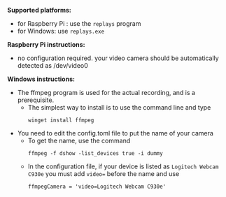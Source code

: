 **Supported platforms:**

- for Raspberry Pi : use the `replays` program
- for Windows: use `replays.exe`

**Raspberry Pi instructions:**

- no configuration required.  your video camera should be automatically detected as /dev/video0

**Windows instructions:**

- The ffmpeg program is used for the actual recording, and is a prerequisite.
  - The simplest way to install is to use the command line and type 
    ```
    winget install ffmpeg
    ```
- You need to edit the config.toml file to put the name of your camera
  - To get the name, use the command
    ```
    ffmpeg -f dshow -list_devices true -i dummy
    ```
  - In the configuration file, if your device is listed as `Logitech Webcam C930e` you must add `video=` before the name and use
    ```
    ffmpegCamera = 'video=Logitech Webcam C930e'
    ```

